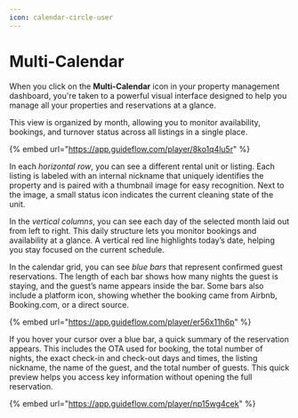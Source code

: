 ```yaml
---
icon: calendar-circle-user
---
```


# Multi-Calendar

When you click on the **Multi-Calendar** icon in your property management dashboard, you're taken to a powerful visual interface designed to help you manage all your properties and reservations at a glance.

This view is organized by month, allowing you to monitor availability, bookings, and turnover status across all listings in a single place.

{% embed url="https://app.guideflow.com/player/8ko1q4lu5r" %}

In each _horizontal row_, you can see a different rental unit or listing. Each listing is labeled with an internal nickname that uniquely identifies the property and is paired with a thumbnail image for easy recognition. Next to the image, a small status icon indicates the current cleaning state of the unit.

In the _vertical columns_, you can see each day of the selected month laid out from left to right. This daily structure lets you monitor bookings and availability at a glance. A vertical red line highlights today’s date, helping you stay focused on the current schedule.

In the calendar grid, you can see _blue bars_ that represent confirmed guest reservations. The length of each bar shows how many nights the guest is staying, and the guest’s name appears inside the bar. Some bars also include a platform icon, showing whether the booking came from Airbnb, Booking.com, or a direct source.



{% embed url="https://app.guideflow.com/player/er56x11h6p" %}

If you hover your cursor over a blue bar, a quick summary of the reservation appears. This includes the OTA used for booking, the total number of nights, the exact check-in and check-out days and times, the listing nickname, the name of the guest, and the total number of guests. This quick preview helps you access key information without  opening the full reservation.

{% embed url="https://app.guideflow.com/player/np15wg4cek" %}
